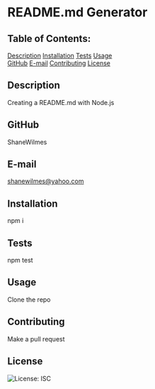 # README.md Generator

## Table of Contents:
  [Description](#Description) 
  [Installation](#Installation)
  [Tests](#Tests)
  [Usage](#Usage)  
  [GitHub](#GitHub)
  [E-mail](#E-mail)
  [Contributing](#Contributing)
  [License](#License)  

## Description
Creating a README.md with Node.js

## GitHub
ShaneWilmes

## E-mail
shanewilmes@yahoo.com

## Installation
npm i

## Tests
npm test

## Usage
Clone the repo

## Contributing
Make a pull request

## License

![License: ISC](https://img.shields.io/badge/License-ISC-blue.svg)
    
